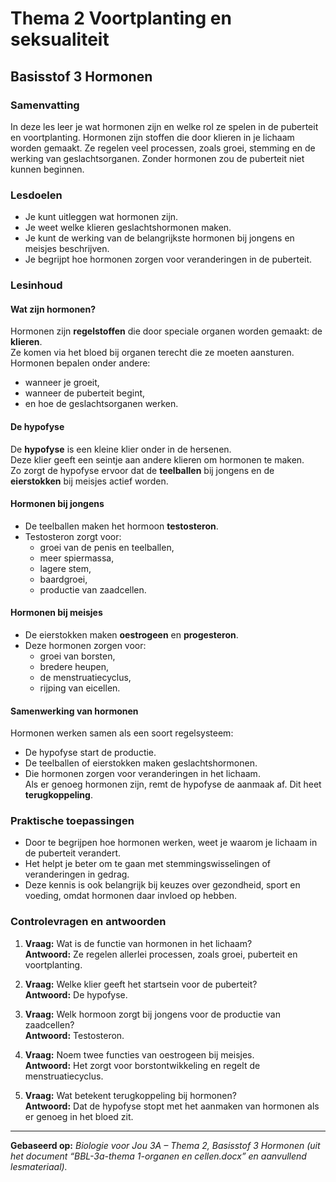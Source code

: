 # Thema 2 Voortplanting en seksualiteit
## Basisstof 3 Hormonen

### Samenvatting

In deze les leer je wat hormonen zijn en welke rol ze spelen in de puberteit en voortplanting. Hormonen zijn stoffen die door klieren in je lichaam worden gemaakt. Ze regelen veel processen, zoals groei, stemming en de werking van geslachtsorganen. Zonder hormonen zou de puberteit niet kunnen beginnen.

### Lesdoelen

- Je kunt uitleggen wat hormonen zijn.  
- Je weet welke klieren geslachtshormonen maken.  
- Je kunt de werking van de belangrijkste hormonen bij jongens en meisjes beschrijven.  
- Je begrijpt hoe hormonen zorgen voor veranderingen in de puberteit.  

### Lesinhoud

#### Wat zijn hormonen?

Hormonen zijn **regelstoffen** die door speciale organen worden gemaakt: de **klieren**.  
Ze komen via het bloed bij organen terecht die ze moeten aansturen.  
Hormonen bepalen onder andere:
- wanneer je groeit,
- wanneer de puberteit begint,
- en hoe de geslachtsorganen werken.

#### De hypofyse

De **hypofyse** is een kleine klier onder in de hersenen.  
Deze klier geeft een seintje aan andere klieren om hormonen te maken.  
Zo zorgt de hypofyse ervoor dat de **teelballen** bij jongens en de **eierstokken** bij meisjes actief worden.

#### Hormonen bij jongens

- De teelballen maken het hormoon **testosteron**.  
- Testosteron zorgt voor:
  - groei van de penis en teelballen,  
  - meer spiermassa,  
  - lagere stem,  
  - baardgroei,  
  - productie van zaadcellen.  

#### Hormonen bij meisjes

- De eierstokken maken **oestrogeen** en **progesteron**.  
- Deze hormonen zorgen voor:
  - groei van borsten,  
  - bredere heupen,  
  - de menstruatiecyclus,  
  - rijping van eicellen.  

#### Samenwerking van hormonen

Hormonen werken samen als een soort regelsysteem:
- De hypofyse start de productie.  
- De teelballen of eierstokken maken geslachtshormonen.  
- Die hormonen zorgen voor veranderingen in het lichaam.  
Als er genoeg hormonen zijn, remt de hypofyse de aanmaak af. Dit heet **terugkoppeling**.

### Praktische toepassingen

- Door te begrijpen hoe hormonen werken, weet je waarom je lichaam in de puberteit verandert.  
- Het helpt je beter om te gaan met stemmingswisselingen of veranderingen in gedrag.  
- Deze kennis is ook belangrijk bij keuzes over gezondheid, sport en voeding, omdat hormonen daar invloed op hebben.

### Controlevragen en antwoorden

1. **Vraag:** Wat is de functie van hormonen in het lichaam?  
   **Antwoord:** Ze regelen allerlei processen, zoals groei, puberteit en voortplanting.

2. **Vraag:** Welke klier geeft het startsein voor de puberteit?  
   **Antwoord:** De hypofyse.

3. **Vraag:** Welk hormoon zorgt bij jongens voor de productie van zaadcellen?  
   **Antwoord:** Testosteron.

4. **Vraag:** Noem twee functies van oestrogeen bij meisjes.  
   **Antwoord:** Het zorgt voor borstontwikkeling en regelt de menstruatiecyclus.

5. **Vraag:** Wat betekent terugkoppeling bij hormonen?  
   **Antwoord:** Dat de hypofyse stopt met het aanmaken van hormonen als er genoeg in het bloed zit.

---

**Gebaseerd op:** *Biologie voor Jou 3A – Thema 2, Basisstof 3 Hormonen (uit het document “BBL-3a-thema 1-organen en cellen.docx” en aanvullend lesmateriaal).*